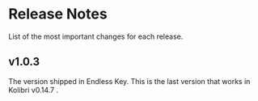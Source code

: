 # Release Notes

List of the most important changes for each release.

## v1.0.3

The version shipped in Endless Key. This is the last version that
works in Kolibri v0.14.7 .
